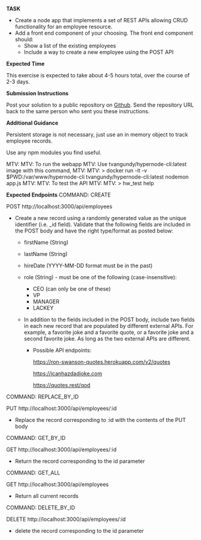 **TASK**

- Create a node app that implements a set of REST APIs allowing CRUD functionality for an employee resource.
- Add a front end component of your choosing. The front end component should:
  - Show a list of the existing employees
  - Include a way to create a new employee using the POST API

**Expected Time**

This exercise is expected to take about 4-5 hours total, over the course of 2-3 days.

**Submission Instructions**

Post your solution to a public repository on [Github](https://github.com/). Send the repository URL back to the same person who sent you these instructions.

**Additional Guidance**

Persistent storage is not necessary, just use an in memory object to track employee records.

Use any npm modules you find useful.

MTV:
MTV: To run the webapp
MTV: Use tvangundy/hypernode-cli:latest image with this command,
MTV:
MTV:    > docker run -it  -v $PWD:/var/www/hypernode-cli tvangundy/hypernode-cli:latest nodemon app.js
MTV:
MTV: To test the API
MTV:
MTV:    > hw_test help

**Expected Endpoints**
COMMAND: CREATE

POST http://localhost:3000/api/employees

- Create a new record using a randomly generated value as the unique identifier (i.e. _id field).  Validate that the following fields are included in the POST body and have the right type/format as posted below:
    - firstName (String)
    - lastName (String)
    - hireDate (YYYY-MM-DD format must be in the past)
    - role (String) - must be one of the following (case-insensitive):
        - CEO (can only be one of these)
        - VP
        - MANAGER
        - LACKEY

    - In addition to the fields included in the POST body, include two fields in each new record that are populated by different external APIs.  For example, a favorite joke and a favorite quote, or a favorite joke and a second favorite joke.  As long as the two external APIs are different.
        - Possible API endpoints:

            https://ron-swanson-quotes.herokuapp.com/v2/quotes

            https://icanhazdadjoke.com

            https://quotes.rest/qod

COMMAND: REPLACE_BY_ID

PUT http://localhost:3000/api/employees/:id

- Replace the record corresponding to :id with the contents of the PUT body


COMMAND: GET_BY_ID

GET http://localhost:3000/api/employees/:id

- Return the record corresponding to the id parameter


COMMAND: GET_ALL

GET http://localhost:3000/api/employees

- Return all current records


COMMAND: DELETE_BY_ID

DELETE http://localhost:3000/api/employees/:id

- delete the record corresponding to the id parameter


